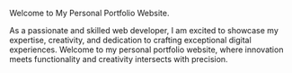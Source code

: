 Welcome to My Personal Portfolio Website.

As a passionate and skilled web developer, I am excited to showcase my expertise, creativity, and dedication to crafting exceptional digital experiences. Welcome to my personal portfolio website, where innovation meets functionality and creativity intersects with precision.

